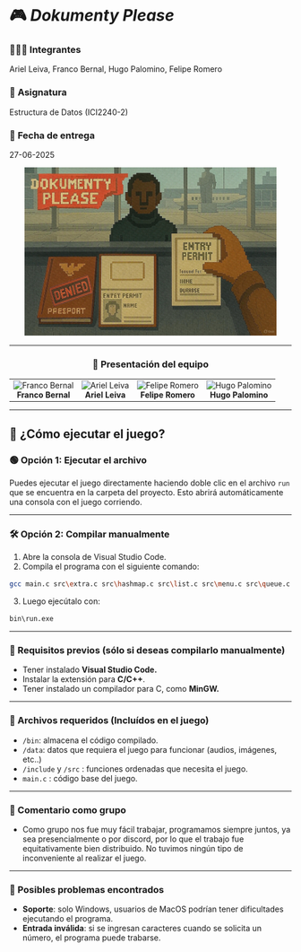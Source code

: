 # 🎮 *Dokumenty Please*

### 🧑‍🤝‍🧑 **Integrantes**  
Ariel Leiva, Franco Bernal, Hugo Palomino, Felipe Romero  

### 🧾 **Asignatura**  
Estructura de Datos (ICI2240-2)  

### 📅 **Fecha de entrega**  
27-06-2025  

<div align="center">

<img src="assets/portada.jpg" width="450px" alt="Portada del proyecto"/>

---

### 📸 **Presentación del equipo**

<table>
  <tr>
    <td align="center">
      <img src="https://encrypted-tbn0.gstatic.com/images?q=tbn:ANd9GcRNeB-7epLFmbS-qUpHaZ5PONeak5rjSbvFz-csl5f3UTz1X8p091xm5UlOPGdszO1y4Nw&usqp=CAU" width="140px" alt="Franco Bernal"/><br/>
      <strong>Franco Bernal</strong>
    </td>
    <td align="center">
      <img src="https://thumbs.dreamstime.com/b/canina-nerviosa-prepar%C3%A1ndose-para-una-importante-entrevista-de-trabajo-vestida-con-un-traje-peque%C3%B1o-y-sentada-en-escritorio-366742856.jpg" width="140px" alt="Ariel Leiva"/><br/>
      <strong>Ariel Leiva</strong>
    </td>
    <td align="center">
      <img src="https://encrypted-tbn0.gstatic.com/images?q=tbn:ANd9GcT5nGHdJsfETtE8GiME7ddb2bpk1HzJPi28hw&s" width="140px" alt="Felipe Romero"/><br/>
      <strong>Felipe Romero</strong>
    </td>
    <td align="center">
      <img src="https://encrypted-tbn0.gstatic.com/images?q=tbn:ANd9GcTNP7paUaZNRj8LnZL_xta03_lQTGtnfOIxvRMFliCCpbw7iwHk0oIdMSmZCXtH_XQqeMM&usqp=CAU" width="140px" alt="Hugo Palomino"/><br/>
      <strong>Hugo Palomino</strong>
    </td>
  </tr>
</table>

</div>

---


## 🚀 ¿Cómo ejecutar el juego?

### 🟢 Opción 1: Ejecutar el archivo

Puedes ejecutar el juego directamente haciendo doble clic en el archivo `run` que se encuentra en la carpeta del proyecto.
Esto abrirá automáticamente una consola con el juego corriendo.

---

### 🛠️ Opción 2: Compilar manualmente

1. Abre la consola de Visual Studio Code.
2. Compila el programa con el siguiente comando:

```bash
gcc main.c src\extra.c src\hashmap.c src\list.c src\menu.c src\queue.c src\game.c -o bin\run.exe -lwinmm
```

3. Luego ejecútalo con:

```bash
bin\run.exe
```

---

### 🔧 Requisitos previos (sólo si deseas compilarlo manualmente)

- Tener instalado **Visual Studio Code.**
- Instalar la extensión para **C/C++**.
- Tener instalado un compilador para C, como **MinGW.**

---

### 📂 Archivos requeridos (Incluídos en el juego)

- `/bin`: almacena el código compilado.
- `/data`: datos que requiera el juego para funcionar (audios, imágenes, etc..)
- `/include` y `/src` : funciones ordenadas que necesita el juego.
- `main.c` : código base del juego.

---

### 🔨 Comentario como grupo

- Como grupo nos fue muy fácil trabajar, programamos siempre juntos, ya sea presencialmente o por discord, por lo que el trabajo fue equitativamente bien distribuido. No tuvimos ningún tipo de inconveniente al realizar el juego.

---

### 🐞 Posibles problemas encontrados

- **Soporte**: solo Windows, usuarios de MacOS podrían tener dificultades ejecutando el programa.
- **Entrada inválida**: si se ingresan caracteres cuando se solicita un número, el programa puede trabarse.

